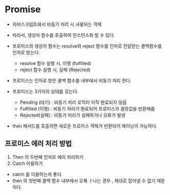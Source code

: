 # Promise

- 자바스크립트에서 비동기 처리 시 사용되는 객체
- 따라서, 생성자 함수를 호출하여 인스턴스화 할 수 있다.
- 프로미스의 생성자 함수는 resolve와 reject 함수를 인자로 전달받는 콜백함수를 인자로 받는다.
  - resolve 함수 실행 시, 이행 (fulfilled)
  - reject 함수 실행 시, 실패 (Rejected)
- 프로미스는 인자로 받은 콜백 함수를 내부에서 비동기 처리 한다.
- 프로미스는 3가지의 상태를 갖는다.

  - Pending (대기) : 비동기 처리 로직이 아직 완료되지 않음
  - Fulfilled (이행) : 비동기 처리가 완료되어 프로미스가 결괏값을 반환해줌
  - Rejected(실패) : 비동기 처리가 실패하거나 오류가 발생

- then 메서드를 호출하면 새로운 프로미스 객체가 반환되어 체이닝이 가능하다.

## 프로미스 에러 처리 방법

1. Then 의 두번째 인자로 에러 처리하기
2. Catch 이용하기

- catch 를 이용하는게 좋다.
- then 의 첫번째 콜백 함수 내부에서 오륙 ㅏ나는 경우 , 제대로 잡아낼 수 없기 때문이다.

